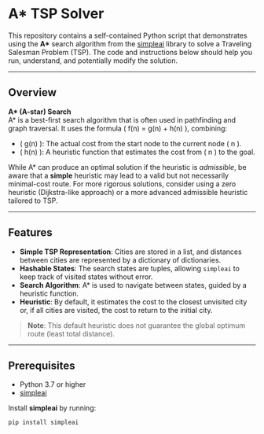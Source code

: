 # A* TSP Solver

This repository contains a self-contained Python script that demonstrates using the **A\*** search algorithm from the [simpleai](https://pypi.org/project/simpleai/) library to solve a Traveling Salesman Problem (TSP). The code and instructions below should help you run, understand, and potentially modify the solution.

---

## Overview

**A\* (A-star) Search**  
A* is a best-first search algorithm that is often used in pathfinding and graph traversal. It uses the formula \( f(n) = g(n) + h(n) \), combining:
- \( g(n) \): The actual cost from the start node to the current node \( n \).  
- \( h(n) \): A heuristic function that estimates the cost from \( n \) to the goal.

While A* can produce an optimal solution if the heuristic is _admissible_, be aware that a **simple** heuristic may lead to a valid but not necessarily minimal-cost route. For more rigorous solutions, consider using a zero heuristic (Dijkstra-like approach) or a more advanced admissible heuristic tailored to TSP.

---

## Features

- **Simple TSP Representation**: Cities are stored in a list, and distances between cities are represented by a dictionary of dictionaries.
- **Hashable States**: The search states are tuples, allowing `simpleai` to keep track of visited states without error.
- **Search Algorithm**: A* is used to navigate between states, guided by a heuristic function.
- **Heuristic**: By default, it estimates the cost to the closest unvisited city or, if all cities are visited, the cost to return to the initial city.  

> **Note**: This default heuristic does not guarantee the global optimum route (least total distance).

---

## Prerequisites

- Python 3.7 or higher
- [simpleai](https://pypi.org/project/simpleai/)

Install **simpleai** by running:

```bash
pip install simpleai
